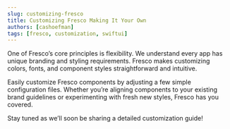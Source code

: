 ```yaml
---
slug: customizing-fresco
title: Customizing Fresco Making It Your Own
authors: [cashoefman]
tags: [fresco, customization, swiftui]
---
```


One of Fresco’s core principles is flexibility. We understand every app has unique branding and styling requirements. Fresco makes customizing colors, fonts, and component styles straightforward and intuitive.

<!-- truncate -->

Easily customize Fresco components by adjusting a few simple configuration files. Whether you’re aligning components to your existing brand guidelines or experimenting with fresh new styles, Fresco has you covered.

Stay tuned as we’ll soon be sharing a detailed customization guide!
